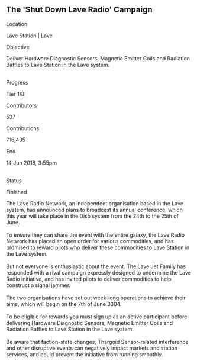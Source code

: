 ## The \'Shut Down Lave Radio\' Campaign

Location

Lave Station \| Lave

Objective

Deliver Hardware Diagnostic Sensors, Magnetic Emitter Coils and
Radiation Baffles to Lave Station in the Lave system.

\
Progress

Tier 1/8

Contributors

537

Contributions

716,435

End

14 Jun 2018, 3:55pm

\
Status

Finished

The Lave Radio Network, an independent organisation based in the Lave
system, has announced plans to broadcast its annual conference, which
this year will take place in the Diso system from the 24th to the 25th
of June.\
\
To ensure they can share the event with the entire galaxy, the Lave
Radio Network has placed an open order for various commodities, and has
promised to reward pilots who deliver these commodities to Lave Station
in the Lave system.\
\
But not everyone is enthusiastic about the event. The Lave Jet Family
has responded with a rival campaign expressly designed to undermine the
Lave Radio initiative, and has invited pilots to deliver commodities to
help construct a signal jammer.\
\
The two organisations have set out week-long operations to achieve their
aims, which will begin on the 7th of June 3304.\
\
To be eligible for rewards you must sign up as an active participant
before delivering Hardware Diagnostic Sensors, Magnetic Emitter Coils
and Radiation Baffles to Lave Station in the Lave system.\
\
Be aware that faction-state changes, Thargoid Sensor-related
interference and other disruptive events can negatively impact markets
and station services, and could prevent the initiative from running
smoothly.
